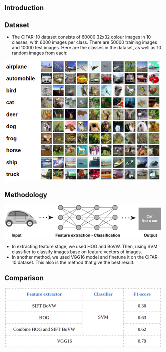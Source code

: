 ## Introduction
## Dataset
- The CIFAR-10 dataset consists of 60000 32x32 colour images in 10 classes, with 6000 images per class. There are 50000 training images and 10000 test images. Here are the classes in the dataset, as well as 10 random images from each:
<p align="center">
    <img src="imgs/random_imgs.png">
  
## Methodology
<p align="center">
    <img src="imgs/pipeline.png">
  
- In extracting feature stage, we used HOG and BoVW. Then, using SVM classifier to classify images base on feature vectors of images.
- In another method, we used VGG16 model and finetune it on the CIFAR-10 dataset. This also is the method that give the best result.
  
## Comparison
 <p align="center">
    <img src="imgs/comparison.png">
